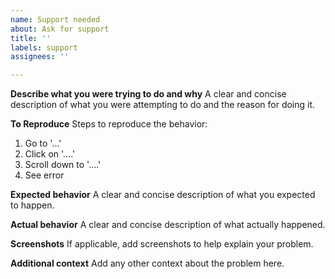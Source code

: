 ```yaml
---
name: Support needed
about: Ask for support
title: ''
labels: support
assignees: ''

---
```


**Describe what you were trying to do and why**
A clear and concise description of what you were attempting to do and the reason for doing it.

**To Reproduce**
Steps to reproduce the behavior:
1. Go to '...'
2. Click on '....'
3. Scroll down to '....'
4. See error

**Expected behavior**
A clear and concise description of what you expected to happen.

**Actual behavior**
A clear and concise description of what actually happened.

**Screenshots**
If applicable, add screenshots to help explain your problem.

**Additional context**
Add any other context about the problem here.
